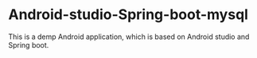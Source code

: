 # Android-studio-Spring-boot-mysql
This is a demp Android application, which is based on Android studio and Spring boot.
